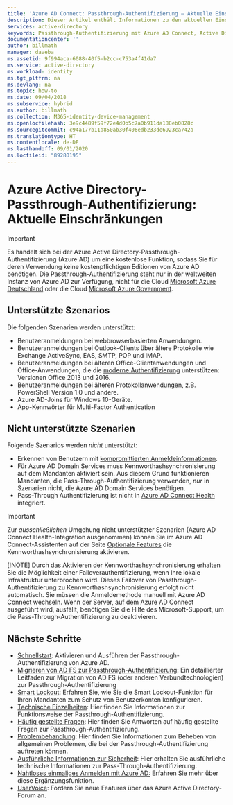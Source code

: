 ```yaml
---
title: 'Azure AD Connect: Passthrough-Authentifizierung – Aktuelle Einschränkungen | Microsoft-Dokumentation'
description: Dieser Artikel enthält Informationen zu den aktuellen Einschränkungen der Azure Active Directory-Passthrough-Authentifizierung (Azure AD).
services: active-directory
keywords: Passthrough-Authentifizierung mit Azure AD Connect, Active Directory installieren, erforderliche Komponenten für Azure AD, SSO, einmaliges Anmelden
documentationcenter: ''
author: billmath
manager: daveba
ms.assetid: 9f994aca-6088-40f5-b2cc-c753a4f41da7
ms.service: active-directory
ms.workload: identity
ms.tgt_pltfrm: na
ms.devlang: na
ms.topic: how-to
ms.date: 09/04/2018
ms.subservice: hybrid
ms.author: billmath
ms.collection: M365-identity-device-management
ms.openlocfilehash: 3e9c4489f59f72e4d0b5c7a0b911da188eb0828c
ms.sourcegitcommit: c94a177b11a850ab30f406edb233de6923ca742a
ms.translationtype: HT
ms.contentlocale: de-DE
ms.lasthandoff: 09/01/2020
ms.locfileid: "89280195"
---
```

# <a name="azure-active-directory-pass-through-authentication-current-limitations"></a>Azure Active Directory-Passthrough-Authentifizierung: Aktuelle Einschränkungen

>[!IMPORTANT]
>Es handelt sich bei der Azure Active Directory-Passthrough-Authentifizierung (Azure AD) um eine kostenlose Funktion, sodass Sie für deren Verwendung keine kostenpflichtigen Editionen von Azure AD benötigen. Die Passthrough-Authentifizierung steht nur in der weltweiten Instanz von Azure AD zur Verfügung, nicht für die Cloud [Microsoft Azure Deutschland](https://www.microsoft.de/cloud-deutschland) oder die Cloud [Microsoft Azure Government](https://azure.microsoft.com/features/gov/).

## <a name="supported-scenarios"></a>Unterstützte Szenarios

Die folgenden Szenarien werden unterstützt:

- Benutzeranmeldungen bei webbrowserbasierten Anwendungen.
- Benutzeranmeldungen bei Outlook-Clients über ältere Protokolle wie Exchange ActiveSync, EAS, SMTP, POP und IMAP.
- Benutzeranmeldungen bei älteren Office-Clientanwendungen und Office-Anwendungen, die die [moderne Authentifizierung](https://www.microsoft.com/en-us/microsoft-365/blog/2015/11/19/updated-office-365-modern-authentication-public-preview) unterstützen: Versionen Office 2013 und 2016.
- Benutzeranmeldungen bei älteren Protokollanwendungen, z.B. PowerShell Version 1.0 und andere.
- Azure AD-Joins für Windows 10-Geräte.
- App-Kennwörter für Multi-Factor Authentication

## <a name="unsupported-scenarios"></a>Nicht unterstützte Szenarien

Folgende Szenarios werden _nicht_ unterstützt:

- Erkennen von Benutzern mit [kompromittierten Anmeldeinformationen](../identity-protection/overview-identity-protection.md).
- Für Azure AD Domain Services muss Kennworthashsynchronisierung auf dem Mandanten aktiviert sein. Aus diesem Grund funktionieren Mandanten, die Pass-Through-Authentifizierung verwenden, _nur_ in Szenarien nicht, die Azure AD Domain Services benötigen.
- Pass-Through Authentifizierung ist nicht in [Azure AD Connect Health](./whatis-azure-ad-connect.md) integriert.

> [!IMPORTANT]
> Zur _ausschließlichen_ Umgehung nicht unterstützter Szenarien (Azure AD Connect Health-Integration ausgenommen) können Sie im Azure AD Connect-Assistenten auf der Seite [Optionale Features](how-to-connect-install-custom.md#optional-features) die Kennworthashsynchronisierung aktivieren.
> 
> [!NOTE]
> Durch das Aktivieren der Kennworthashsynchronisierung erhalten Sie die Möglichkeit einer Failoverauthentifizierung, wenn Ihre lokale Infrastruktur unterbrochen wird. Dieses Failover von Passthrough-Authentifizierung zu Kennworthashsynchronisierung erfolgt nicht automatisch. Sie müssen die Anmeldemethode manuell mit Azure AD Connect wechseln. Wenn der Server, auf dem Azure AD Connect ausgeführt wird, ausfällt, benötigen Sie die Hilfe des Microsoft-Support, um die Pass-Through-Authentifizierung zu deaktivieren.

## <a name="next-steps"></a>Nächste Schritte
- [Schnellstart](how-to-connect-pta-quick-start.md): Aktivieren und Ausführen der Passthrough-Authentifizierung von Azure AD.
- [Migrieren von AD FS zur Passthrough-Authentifizierung](https://aka.ms/ADFSTOPTADPDownload): Ein detaillierter Leitfaden zur Migration von AD FS (oder anderen Verbundtechnologien) zur Passthrough-Authentifizierung
- [Smart Lockout](../authentication/howto-password-smart-lockout.md): Erfahren Sie, wie Sie die Smart Lockout-Funktion für Ihren Mandanten zum Schutz von Benutzerkonten konfigurieren.
- [Technische Einzelheiten](how-to-connect-pta-how-it-works.md): Hier finden Sie Informationen zur Funktionsweise der Passthrough-Authentifizierung.
- [Häufig gestellte Fragen](how-to-connect-pta-faq.md): Hier finden Sie Antworten auf häufig gestellte Fragen zur Passthrough-Authentifizierung.
- [Problembehandlung](tshoot-connect-pass-through-authentication.md): Hier finden Sie Informationen zum Beheben von allgemeinen Problemen, die bei der Passthrough-Authentifizierung auftreten können.
- [Ausführliche Informationen zur Sicherheit](how-to-connect-pta-security-deep-dive.md): Hier erhalten Sie ausführliche technische Informationen zur Pass-Through-Authentifizierung.
- [Nahtloses einmaliges Anmelden mit Azure AD:](how-to-connect-sso.md) Erfahren Sie mehr über diese Ergänzungsfunktion.
- [UserVoice](https://feedback.azure.com/forums/169401-azure-active-directory/category/160611-directory-synchronization-aad-connect): Fordern Sie neue Features über das Azure Active Directory-Forum an.
